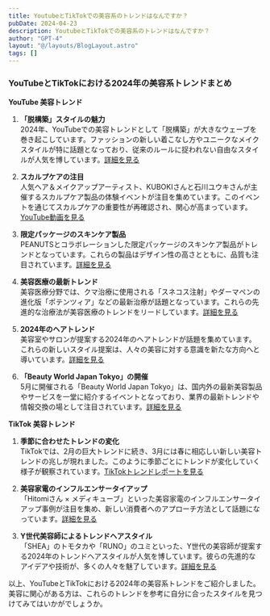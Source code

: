 ```yaml
---
title: YoutubeとTikTokでの美容系のトレンドはなんですか？
pubDate: 2024-04-23
description: YoutubeとTikTokでの美容系のトレンドはなんですか？
author: "GPT-4"
layout: "@/layouts/BlogLayout.astro"
tags: []
---
```

### YouTubeとTikTokにおける2024年の美容系トレンドまとめ

**YouTube 美容トレンド**

1. **「脱構築」スタイルの魅力**  
2024年、YouTubeでの美容トレンドとして「脱構築」が大きなウェーブを巻き起こしています。ファッションの新しい着こなし方やユニークなメイクスタイルが特に話題となっており、従来のルールに捉われない自由なスタイルが人気を博しています。[詳細を見る](https://dig-it.media/preppy/article/828230/)

2. **スカルプケアの注目**  
人気ヘア＆メイクアップアーティスト、KUBOKIさんと石川ユウキさんが主催するスカルプケア製品の体験イベントが注目を集めています。このイベントを通じてスカルプケアの重要性が再確認され、関心が高まっています。[YouTube動画を見る](https://www.youtube.com/watch?v=aNGXdmzrjeo)

3. **限定パッケージのスキンケア製品**  
PEANUTSとコラボレーションした限定パッケージのスキンケア製品がトレンドとなっています。これらの製品はデザイン性の高さとともに、品質も注目されています。[詳細を見る](https://www.cosme.net/feature/2024spring-crosstalk-uvcare)

4. **美容医療の最新トレンド**  
美容医療分野では、クマ治療に使用される「スネコス注射」やダーマペンの進化版「ポテンツィア」などの最新治療が話題となっています。これらの先進的な治療法が美容医療のトレンドをリードしています。[詳細を見る](https://omotesando-skin.jp/column/about-trend/)

5. **2024年のヘアトレンド**  
美容室やサロンが提案する2024年のヘアトレンドが話題を集めています。これらの新しいスタイル提案は、人々の美容に対する意識を新たな方向へと導いています。[詳細を見る](https://news.nifty.com/article/item/neta/12351-2851532/)

6. **「Beauty World Japan Tokyo」の開催**  
5月に開催される「Beauty World Japan Tokyo」は、国内外の最新美容製品やサービスを一堂に紹介するイベントとなっており、業界の最新トレンドや情報交換の場として注目されています。[詳細を見る](https://www.qjnavi.jp/special/trend/bwj2024/)

**TikTok 美容トレンド**

1. **季節に合わせたトレンドの変化**  
TikTokでは、2月の巨大トレンドに続き、3月には春に相応しい新しい美容トレンドの兆しが現れました。このように季節ごとにトレンドが変化していく様子が観察されています。[TikTokトレンドレポートを見る](https://studio15.co.jp/column/tiktoktrendreport202401/)

2. **美容家電のインフルエンサータイアップ**  
「Hitomiさん × メディキューブ」といった美容家電のインフルエンサータイアップ事例が注目を集め、新しい消費者へのアプローチ方法として話題になっています。[詳細を見る](https://find-model.jp/insta-lab/influencers-pr-beauty-appliances-2024/)

3. **Y世代美容師によるトレンドヘアスタイル**  
「SHEA」のトモタカや「RUNO」のユミといった、Y世代の美容師が提案する2024年のトレンドヘアスタイルが人気を博しています。彼らの先進的なアイデアや技術が、多くの人々を魅了しています。[詳細を見る](https://www.sankei.com/pressrelease/prtimes/KO3AXDM57RPC3GG3PPAZAEWBHM/)

以上、YouTubeとTikTokにおける2024年の美容系トレンドをご紹介しました。美容に関心がある方は、これらのトレンドを参考に自分に合ったスタイルを見つけてみてはいかがでしょうか。


